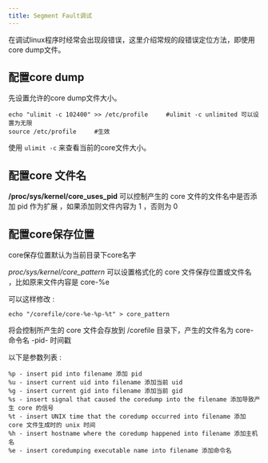 ```yaml
---
title: Segment Fault调试
---
```


在调试linux程序时经常会出现段错误，这里介绍常规的段错误定位方法，即使用core
dump文件。

## 配置core dump


先设置允许的core dump文件大小。

```
echo "ulimit -c 102400" >> /etc/profile     #ulimit -c unlimited 可以设置为无限
source /etc/profile     #生效
```

使用 `ulimit -c` 来查看当前的core文件大小。

## 配置core 文件名

**/proc/sys/kernel/core\_uses\_pid** 可以控制产生的 core 文件的文件名中是否添加 pid 作为扩展 ，如果添加则文件内容为 1 ，否则为 0

## 配置core保存位置

core保存位置默认为当前目录下core名字

*proc/sys/kernel/core\_pattern* 可以设置格式化的 core 文件保存位置或文件名 ，比如原来文件内容是 core-%e

可以这样修改 :

`echo "/corefile/core-%e-%p-%t" > core_pattern`

将会控制所产生的 core 文件会存放到 /corefile 目录下，产生的文件名为 core- 命令名 -pid- 时间戳

以下是参数列表 :

    %p - insert pid into filename 添加 pid
    %u - insert current uid into filename 添加当前 uid
    %g - insert current gid into filename 添加当前 gid
    %s - insert signal that caused the coredump into the filename 添加导致产生 core 的信号
    %t - insert UNIX time that the coredump occurred into filename 添加 core 文件生成时的 unix 时间
    %h - insert hostname where the coredump happened into filename 添加主机名
    %e - insert coredumping executable name into filename 添加命令名
